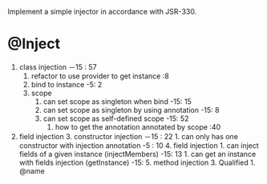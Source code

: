 Implement a simple injector in accordance with JSR-330.

# @Inject
1. class injection －15 : 57
    1. refactor to use provider to get instance :8
    1. bind to instance -5: 2 
    2. scope
        1. can set scope as singleton when bind -15: 15
        2. can set scope as singleton by using annotation -15: 8
        3. can set scope as self-defined scope -15: 52
            1. how to get the annotation annotated by scope :40
2. field injection
	3. constructor injection －15 : 22
	    1. can only has one constructor with injection annotation -5 : 10
	4. field injection
	    1. can inject fields of a given instance (injectMembers) -15: 13
	    1. can get an instance with fields injection (getInstance) -15:
	5. method injection
    3. Qualified
        1. @name
